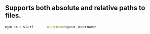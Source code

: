 ## Supports both absolute and relative paths to files.

```bash
npm run start -- --username=your_username
```